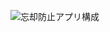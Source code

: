 
![忘却防止アプリ構成](https://github.com/tryuuu/line-remember-final/assets/113238295/fdec8ea3-6f9f-485f-bab8-1a52db70c91a)
